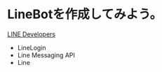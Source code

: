 # LineBotを作成してみよう。

[LINE Developers](https://developers.line.biz/ja/)

- LineLogin
- Line Messaging API
- Line